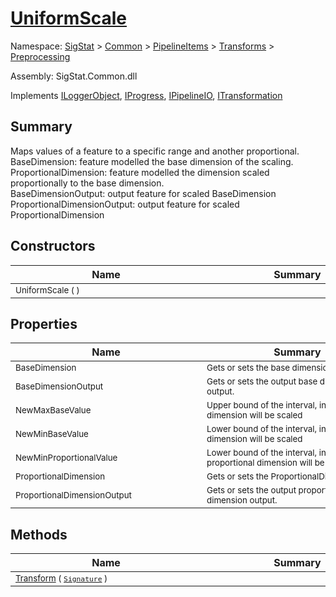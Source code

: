 # [UniformScale](./UniformScale.md)

Namespace: [SigStat]() > [Common](./../../../README.md) > [PipelineItems]() > [Transforms]() > [Preprocessing](./README.md)

Assembly: SigStat.Common.dll

Implements [ILoggerObject](./../../../ILoggerObject.md), [IProgress](./../../../Helpers/IProgress.md), [IPipelineIO](./../../../Pipeline/IPipelineIO.md), [ITransformation](./../../../ITransformation.md)

## Summary
Maps values of a feature to a specific range and another proportional.  <br>BaseDimension: feature modelled the base dimension of the scaling. <br>ProportionalDimension: feature modelled the dimension scaled proportionally to the base dimension. <br>BaseDimensionOutput: output feature for scaled BaseDimension<br>ProportionalDimensionOutput: output feature for scaled ProportionalDimension

## Constructors

| Name | Summary | 
| --- | --- | 
| <sub>UniformScale (  )</sub><div style="width: 290px"> | <sub></sub><div style="width: 290px"> | <br>


## Properties

| Name | Summary | 
| --- | --- | 
| <sub>BaseDimension</sub><div style="width: 290px"> | <sub>Gets or sets the base dimension.</sub><div style="width: 290px"> | <br>
| <sub>BaseDimensionOutput</sub><div style="width: 290px"> | <sub>Gets or sets the output base dimension output.</sub><div style="width: 290px"> | <br>
| <sub>NewMaxBaseValue</sub><div style="width: 290px"> | <sub>Upper bound of the interval, in which the base dimension will be scaled</sub><div style="width: 290px"> | <br>
| <sub>NewMinBaseValue</sub><div style="width: 290px"> | <sub>Lower bound of the interval, in which the base dimension will be scaled</sub><div style="width: 290px"> | <br>
| <sub>NewMinProportionalValue</sub><div style="width: 290px"> | <sub>Lower bound of the interval, in which the proportional dimension will be scaled</sub><div style="width: 290px"> | <br>
| <sub>ProportionalDimension</sub><div style="width: 290px"> | <sub>Gets or sets the ProportionalDimension.</sub><div style="width: 290px"> | <br>
| <sub>ProportionalDimensionOutput</sub><div style="width: 290px"> | <sub>Gets or sets the output proportional dimension output.</sub><div style="width: 290px"> | <br>


## Methods

| Name | Summary | 
| --- | --- | 
| <sub>[Transform](./Methods/UniformScale-100663843.md) ( [`Signature`](./../../../Signature.md) )</sub><div style="width: 290px"> | <sub></sub><div style="width: 290px"> | <br>


